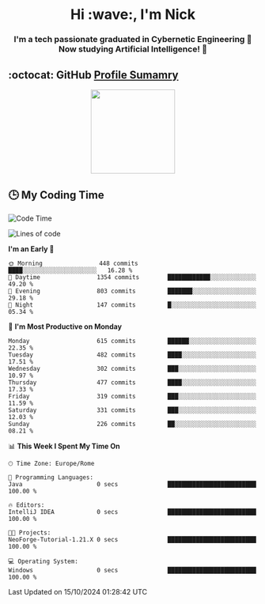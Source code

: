 <h1 align="center">Hi :wave:, I'm Nick</h1>

<h3 align="center">I'm a tech passionate graduated in Cybernetic Engineering 🤖<br>
Now studying Artificial Intelligence! 🧠</h3>


## :octocat: GitHub <a href="https://github.com/vn7n24fzkq/github-profile-summary-cards">Profile Sumamry</a>

<p align="center">
   <img style="height:170px;display:inline-block"  src="http://github-profile-summary-cards.vercel.app/api/cards/profile-details?username=CodeClimberNT&theme=github_dark" />
<!--    <img style="height:170px;display:inline-block"  src="http://github-profile-summary-cards.vercel.app/api/cards/repos-per-language?username=CodeClimberNT&theme=github_dark&exclude=" /> -->
</p>

 ## :clock3: My Coding Time 
 
<!--START_SECTION:waka-->
![Code Time](http://img.shields.io/badge/Code%20Time-372%20hrs%2010%20mins-blue)

![Lines of code](https://img.shields.io/badge/From%20Hello%20World%20I%27ve%20Written-3.1%20million%20lines%20of%20code-blue)

**I'm an Early 🐤** 

```text
🌞 Morning                448 commits         ████░░░░░░░░░░░░░░░░░░░░░   16.28 % 
🌆 Daytime                1354 commits        ████████████░░░░░░░░░░░░░   49.20 % 
🌃 Evening                803 commits         ███████░░░░░░░░░░░░░░░░░░   29.18 % 
🌙 Night                  147 commits         █░░░░░░░░░░░░░░░░░░░░░░░░   05.34 % 
```
📅 **I'm Most Productive on Monday** 

```text
Monday                   615 commits         ██████░░░░░░░░░░░░░░░░░░░   22.35 % 
Tuesday                  482 commits         ████░░░░░░░░░░░░░░░░░░░░░   17.51 % 
Wednesday                302 commits         ███░░░░░░░░░░░░░░░░░░░░░░   10.97 % 
Thursday                 477 commits         ████░░░░░░░░░░░░░░░░░░░░░   17.33 % 
Friday                   319 commits         ███░░░░░░░░░░░░░░░░░░░░░░   11.59 % 
Saturday                 331 commits         ███░░░░░░░░░░░░░░░░░░░░░░   12.03 % 
Sunday                   226 commits         ██░░░░░░░░░░░░░░░░░░░░░░░   08.21 % 
```


📊 **This Week I Spent My Time On** 

```text
🕑︎ Time Zone: Europe/Rome

💬 Programming Languages: 
Java                     0 secs              █████████████████████████   100.00 % 

🔥 Editors: 
IntelliJ IDEA            0 secs              █████████████████████████   100.00 % 

🐱‍💻 Projects: 
NeoForge-Tutorial-1.21.X 0 secs              █████████████████████████   100.00 % 

💻 Operating System: 
Windows                  0 secs              █████████████████████████   100.00 % 
```


 Last Updated on 15/10/2024 01:28:42 UTC
<!--END_SECTION:waka-->


